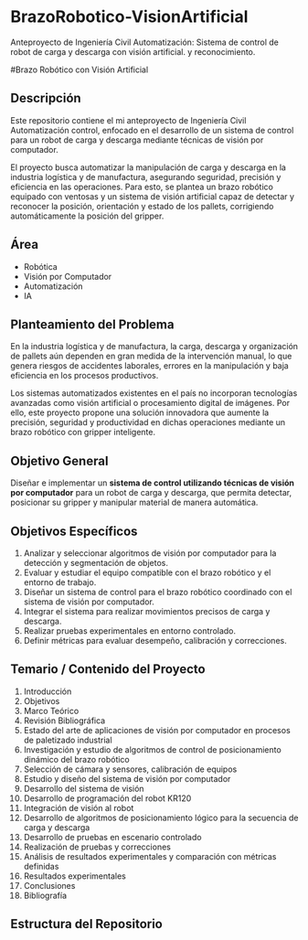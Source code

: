 # BrazoRobotico-VisionArtificial
Anteproyecto de Ingeniería Civil Automatización: Sistema de control de robot de carga y descarga con visión artificial. y reconocimiento.

#Brazo Robótico con Visión Artificial

## Descripción
Este repositorio contiene el mi anteproyecto de Ingeniería Civil Automatización  control, enfocado en el desarrollo de un sistema de control para un robot de carga y descarga mediante técnicas de visión por computador.

El proyecto busca automatizar la manipulación de carga y descarga en la industria logística y de manufactura, asegurando seguridad, precisión y eficiencia en las operaciones. Para esto, se plantea un brazo robótico equipado con ventosas y un sistema de visión artificial capaz de detectar y reconocer la posición, orientación y estado de los pallets, corrigiendo automáticamente la posición del gripper.

## Área
- Robótica
- Visión por Computador
- Automatización
- IA

## Planteamiento del Problema
En la industria logística y de manufactura, la carga, descarga y organización de pallets aún dependen en gran medida de la intervención manual, lo que genera riesgos de accidentes laborales, errores en la manipulación y baja eficiencia en los procesos productivos.

Los sistemas automatizados existentes en el país no incorporan tecnologías avanzadas como visión artificial o procesamiento digital de imágenes. Por ello, este proyecto propone una solución innovadora que aumente la precisión, seguridad y productividad en dichas operaciones mediante un brazo robótico con gripper inteligente.

## Objetivo General
Diseñar e implementar un **sistema de control utilizando técnicas de visión por computador** para un robot de carga y descarga, que permita detectar, posicionar su gripper y manipular material de manera automática.

## Objetivos Específicos
1. Analizar y seleccionar algoritmos de visión por computador para la detección y segmentación de objetos.  
2. Evaluar y estudiar el equipo compatible con el brazo robótico y el entorno de trabajo.  
3. Diseñar un sistema de control para el brazo robótico coordinado con el sistema de visión por computador.  
4. Integrar el sistema para realizar movimientos precisos de carga y descarga.  
5. Realizar pruebas experimentales en entorno controlado.  
6. Definir métricas para evaluar desempeño, calibración y correcciones.

## Temario / Contenido del Proyecto
1. Introducción  
2. Objetivos  
3. Marco Teórico  
4. Revisión Bibliográfica  
5. Estado del arte de aplicaciones de visión por computador en procesos de paletizado industrial  
6. Investigación y estudio de algoritmos de control de posicionamiento dinámico del brazo robótico  
7. Selección de cámara y sensores, calibración de equipos  
8. Estudio y diseño del sistema de visión por computador  
9. Desarrollo del sistema de visión  
10. Desarrollo de programación del robot KR120  
11. Integración de visión al robot  
12. Desarrollo de algoritmos de posicionamiento lógico para la secuencia de carga y descarga  
13. Desarrollo de pruebas en escenario controlado  
14. Realización de pruebas y correcciones  
15. Análisis de resultados experimentales y comparación con métricas definidas  
16. Resultados experimentales  
17. Conclusiones  
18. Bibliografía

## Estructura del Repositorio
